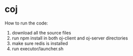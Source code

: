 # coj
How to run the code:
1. download all the source files
2. run npm install in both oj-client and oj-server directories
3. make sure redis is installed
4. run executor/launcher.sh
